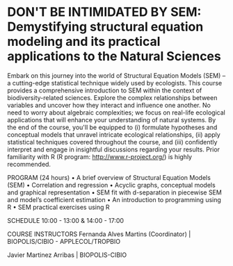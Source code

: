 # DON'T BE INTIMIDATED BY SEM: Demystifying structural equation modeling and its practical applications to the Natural Sciences


Embark on this journey into the world of Structural Equation Models (SEM) – a cutting-edge statistical technique widely used by ecologists. This course provides a comprehensive introduction to SEM within the context of biodiversity-related sciences. Explore the complex relationships between variables and uncover how they interact and influence one another. No need to worry about algebraic complexities; we focus on real-life ecological applications that will enhance your understanding of natural systems. By the end of the course, you'll be equipped to (i) formulate hypotheses and conceptual models that unravel intricate ecological relationships, (ii) apply statistical techniques covered throughout the course, and (iii) confidently interpret and engage in insightful discussions regarding your results.  Prior familiarity with R (R program: http://www.r-project.org/) is highly recommended.

PROGRAM (24 hours)
• A brief overview of Structural Equation Models (SEM)
• Correlation and regression
• Acyclic graphs, conceptual models and graphical representation
• SEM fit with d-separation in piecewise SEM and model’s coefficient estimation
• An introduction to programming using R
• SEM practical exercises using R

SCHEDULE
10:00 - 13:00  & 14:00 - 17:00

COURSE INSTRUCTORS
Fernanda Alves Martins (Coordinator) | BIOPOLIS/CIBIO - APPLECOL/TROPBIO
  
Javier Martinez Arribas | BIOPOLIS-CIBIO
